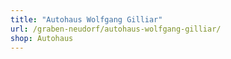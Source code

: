 ```yaml
---
title: "Autohaus Wolfgang Gilliar"
url: /graben-neudorf/autohaus-wolfgang-gilliar/
shop: Autohaus
---
```

